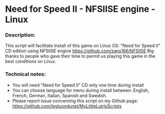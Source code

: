 # Need for Speed II - NFSIISE engine - Linux

### Description:
This script will facilitate install of this game on Linux OS:
"Need for Speed II" CD edition using NFSIISE engine https://github.com/zaps166/NFSIISE
Big thanks to people who gave their time to permit us playing this game in the best conditions on Linux.

### Technical notes:
- You will need "Need for Speed II" CD only one time during install
- You can choose language for menu during install between: English, French, German, Italian, Spanish and Swedish.
- Please report issue concerning this script on my Github page:
https://github.com/legluondunet/MyLittleLutrisScripts

